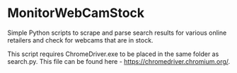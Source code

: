 # MonitorWebCamStock
Simple Python scripts to scrape and parse search results for various online retailers and check for webcams that are in stock.

This script requires ChromeDriver.exe to be placed in the same folder as search.py. This file can be found here - https://chromedriver.chromium.org/.